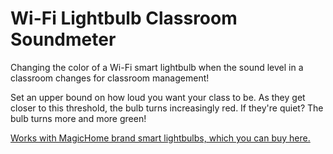 # Wi-Fi Lightbulb Classroom Soundmeter
Changing the color of a Wi-Fi smart lightbulb when the sound level in a classroom changes for classroom management!

Set an upper bound on how loud you want your class to be. As they get closer to this threshold, the bulb turns increasingly red. If they're quiet? The bulb turns more and more green!

[Works with MagicHome brand smart lightbulbs, which you can buy here.](https://www.amazon.com/gp/product/B07SYX4T7M/ref=ppx_yo_dt_b_asin_title_o08_s00?ie=UTF8&psc=1)
